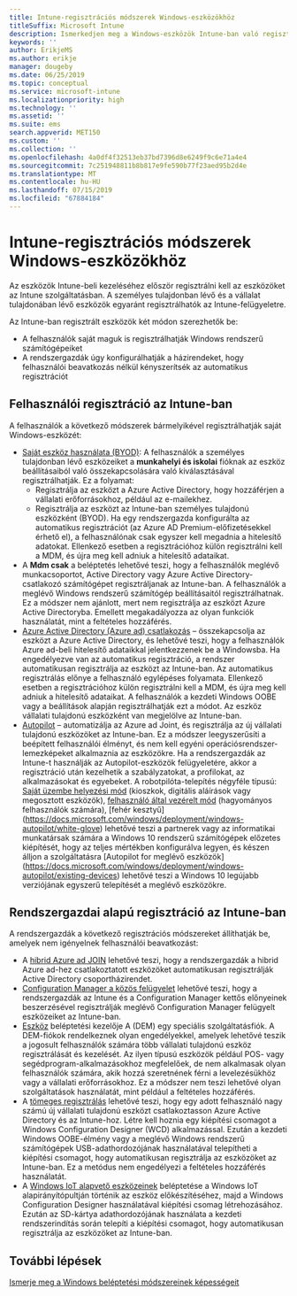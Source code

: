 ```yaml
---
title: Intune-regisztrációs módszerek Windows-eszközökhöz
titleSuffix: Microsoft Intune
description: Ismerkedjen meg a Windows-eszközök Intune-ban való regisztrálásának különböző módjaival
keywords: ''
author: ErikjeMS
ms.author: erikje
manager: dougeby
ms.date: 06/25/2019
ms.topic: conceptual
ms.service: microsoft-intune
ms.localizationpriority: high
ms.technology: ''
ms.assetid: ''
ms.suite: ems
search.appverid: MET150
ms.custom: ''
ms.collection: ''
ms.openlocfilehash: 4a0df4f32513eb37bd7396d8e6249f9c6e71a4e4
ms.sourcegitcommit: 7c251948811b8b817e9fe590b77f23aed95b2d4e
ms.translationtype: MT
ms.contentlocale: hu-HU
ms.lasthandoff: 07/15/2019
ms.locfileid: "67884184"
---
```

# <a name="intune-enrollment-methods-for-windows-devices"></a>Intune-regisztrációs módszerek Windows-eszközökhöz

Az eszközök Intune-beli kezeléséhez először regisztrálni kell az eszközöket az Intune szolgáltatásban. A személyes tulajdonban lévő és a vállalat tulajdonában lévő eszközök egyaránt regisztrálhatók az Intune-felügyeletre. 

Az Intune-ban regisztrált eszközök két módon szerezhetők be:
- A felhasználók saját maguk is regisztrálhatják Windows rendszerű számítógépeiket 
- A rendszergazdák úgy konfigurálhatják a házirendeket, hogy felhasználói beavatkozás nélkül kényszerítsék az automatikus regisztrációt

## <a name="user-self-enrollment-in-intune"></a>Felhasználói regisztráció az Intune-ban

A felhasználók a következő módszerek bármelyikével regisztrálhatják saját Windows-eszközét:

- [Saját eszköz használata (BYOD)](https://docs.microsoft.com/intune-user-help/enroll-windows-10-device): A felhasználók a személyes tulajdonban lévő eszközeiket a **munkahelyi és iskolai** fióknak az  eszköz beállításaiból való összekapcsolására való kiválasztásával regisztrálhatják. Ez a folyamat:
  - Regisztrálja az eszközt a Azure Active Directory, hogy hozzáférjen a vállalati erőforrásokhoz, például az e-mailekhez.
  - Regisztrálja az eszközt az Intune-ban személyes tulajdonú eszközként (BYOD).
Ha egy rendszergazda konfigurálta az automatikus regisztrációt (az Azure AD Premium-előfizetésekkel érhető el), a felhasználónak csak egyszer kell megadnia a hitelesítő adatokat. Ellenkező esetben a regisztrációhoz külön regisztrálni kell a MDM, és újra meg kell adniuk a hitelesítő adataikat.  
- A **Mdm csak** a beléptetés lehetővé teszi, hogy a felhasználók meglévő munkacsoportot, Active Directory vagy Azure Active Directory-csatlakozó számítógépet regisztráljanak az Intune-ban. A felhasználók a meglévő Windows rendszerű számítógép beállításaitól regisztrálhatnak. Ez a módszer nem ajánlott, mert nem regisztrálja az eszközt Azure Active Directoryba. Emellett megakadályozza az olyan funkciók használatát, mint a feltételes hozzáférés.
- [Azure Active Directory (Azure ad) csatlakozás](https://docs.microsoft.com/azure/active-directory/user-help/user-help-join-device-on-network) – összekapcsolja az eszközt a Azure Active Directory, és lehetővé teszi, hogy a felhasználók Azure ad-beli hitelesítő adataikkal jelentkezzenek be a Windowsba. Ha engedélyezve van az automatikus regisztráció, a rendszer automatikusan regisztrálja az eszközt az Intune-ban. Az automatikus regisztrálás előnye a felhasználó egylépéses folyamata. Ellenkező esetben a regisztrációhoz külön regisztrálni kell a MDM, és újra meg kell adniuk a hitelesítő adataikat. A felhasználók a kezdeti Windows OOBE vagy a beállítások alapján regisztrálhatják ezt a módot. Az eszköz vállalati tulajdonú eszközként van megjelölve az Intune-ban.
- [Autopilot](enrollment-autopilot.md) – automatizálja az Azure ad Joint, és regisztrálja az új vállalati tulajdonú eszközöket az Intune-ban. Ez a módszer leegyszerűsíti a beépített felhasználói élményt, és nem kell egyéni operációsrendszer-lemezképeket alkalmaznia az eszközökre. Ha a rendszergazdák az Intune-t használják az Autopilot-eszközök felügyeletére, akkor a regisztráció után kezelhetik a szabályzatokat, a profilokat, az alkalmazásokat és egyebeket.  A robotpilóta-telepítés négyféle típusú: [Saját üzembe helyezési mód](https://docs.microsoft.com/windows/deployment/windows-autopilot/self-deploying) (kioszkok, digitális aláírások vagy megosztott eszközök), [felhasználó által vezérelt mód](https://docs.microsoft.com/windows/deployment/windows-autopilot/user-driven) (hagyományos felhasználók számára), [fehér kesztyű] (https://docs.microsoft.com/windows/deployment/windows-autopilot/white-glove) lehetővé teszi a partnerek vagy az informatikai munkatársak számára a Windows 10 rendszerű számítógépek előzetes kiépítését, hogy az teljes mértékben konfigurálva legyen, és készen álljon a szolgáltatásra [Autopilot for meglévő eszközök] (https://docs.microsoft.com/windows/deployment/windows-autopilot/existing-devices) lehetővé teszi a Windows 10 legújabb verziójának egyszerű telepítését a meglévő eszközökre.

## <a name="administrator-based-enrollment-in-intune"></a>Rendszergazdai alapú regisztráció az Intune-ban

A rendszergazdák a következő regisztrációs módszereket állíthatják be, amelyek nem igényelnek felhasználói beavatkozást:

- A [hibrid Azure ad JOIN](https://docs.microsoft.com/windows/client-management/mdm/enroll-a-windows-10-device-automatically-using-group-policy) lehetővé teszi, hogy a rendszergazdák a hibrid Azure ad-hez csatlakoztatott eszközöket automatikusan regisztrálják Active Directory csoportházirendet. 
- [Configuration Manager a közös felügyelet](https://docs.microsoft.com/sccm/comanage/overview) lehetővé teszi, hogy a rendszergazdák az Intune és a Configuration Manager kettős előnyeinek beszerzésével regisztrálják meglévő Configuration Manager felügyelt eszközeiket az Intune-ban. 
- [Eszköz](device-enrollment-manager-enroll.md) beléptetési kezelője A (DEM) egy speciális szolgáltatásfiók. A DEM-fiókok rendelkeznek olyan engedélyekkel, amelyek lehetővé teszik a jogosult felhasználók számára több vállalati tulajdonú eszköz regisztrálását és kezelését. Az ilyen típusú eszközök például POS- vagy segédprogram-alkalmazásokhoz megfelelőek, de nem alkalmasak olyan felhasználók számára, akik hozzá szeretnének férni a levelezésükhöz vagy a vállalati erőforrásokhoz. Ez a módszer nem teszi lehetővé olyan szolgáltatások használatát, mint például a feltételes hozzáférés. 
- A [tömeges regisztrálás](windows-bulk-enroll.md) lehetővé teszi, hogy egy adott felhasználó nagy számú új vállalati tulajdonú eszközt csatlakoztasson Azure Active Directory és az Intune-hoz. Létre kell hoznia egy kiépítési csomagot a Windows Configuration Designer (WCD) alkalmazással. Ezután a kezdeti Windows OOBE-élmény vagy a meglévő Windows rendszerű számítógépek USB-adathordozójának használatával telepítheti a kiépítési csomagot, hogy automatikusan regisztrálja az eszközöket az Intune-ban. Ez a metódus nem engedélyezi a feltételes hozzáférés használatát. 
- A [Windows IoT alapvető eszközeinek](https://docs.microsoft.com/windows/iot-core/manage-your-device/intunedeviceenrollment) beléptetése a Windows IoT alapirányítópultján történik az eszköz előkészítéséhez, majd a Windows Configuration Designer használatával kiépítési csomag létrehozásához. Ezután az SD-kártya adathordozójának használata a kezdeti rendszerindítás során telepíti a kiépítési csomagot, hogy automatikusan regisztrálja az eszközöket az Intune-ban.

## <a name="next-steps"></a>További lépések

[Ismerje meg a Windows beléptetési módszereinek képességeit](enrollment-method-capab.md)

